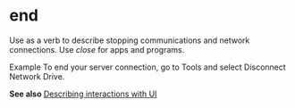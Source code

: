 # end

Use as a verb to describe stopping communications and network connections. Use *close* for apps and programs.

Example To end your server connection, go to Tools and select Disconnect Network Drive.

**See also** [Describing interactions with UI](https://worldready.cloudapp.net/Styleguide/Read?id=2700&topicid=26472)
